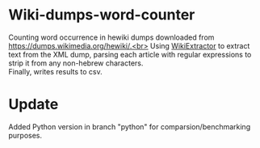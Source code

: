 # Wiki-dumps-word-counter<br>
Counting word occurrence in hewiki dumps downloaded from https://dumps.wikimedia.org/hewiki/.<br>
Using <a href='https://github.com/attardi/wikiextractor'>WikiExtractor</a> to extract text from the XML dump,
parsing each article with regular expressions to strip it from any non-hebrew characters.<br> Finally, writes results to csv.<br>

# Update<br>
Added Python version in branch "python" for comparsion/benchmarking purposes. 


